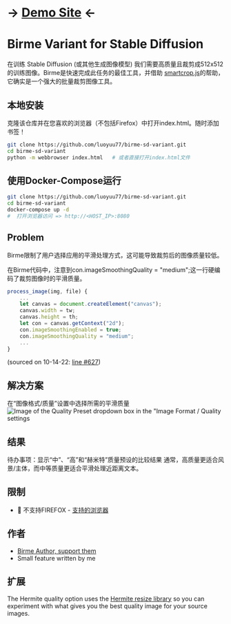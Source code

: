 # -> [Demo Site](https://storage.googleapis.com/birme-sd-variant/index.html?target_width=512&target_height=512) <-

# Birme Variant for Stable Diffusion
在训练 Stable Diffusion (或其他生成图像模型) 我们需要高质量且裁剪成512x512的训练图像。Birme是快速完成此任务的最佳工具，并借助 [smartcrop.js](https://github.com/jwagner/smartcrop.js/)的帮助，它确实是一个强大的批量裁剪图像工具。

## 本地安装
克隆该仓库并在您喜欢的浏览器（不包括Firefox）中打开index.html。随时添加书签！
```bash
git clone https://github.com/luoyuu77/birme-sd-variant.git
cd birme-sd-variant
python -m webbrowser index.html   # 或者直接打开index.html文件
```

## 使用Docker-Compose运行
```bash
git clone https://github.com/luoyuu77/birme-sd-variant.git
cd birme-sd-variant
docker-compose up -d
#  打开浏览器访问 => http://<HOST_IP>:8080
```

## Problem
Birme限制了用户选择应用的平滑处理方式，这可能导致裁剪后的图像质量较低。

在Birme代码中，注意到con.imageSmoothingQuality = "medium";这一行硬编码了裁剪图像时的平滑质量。
```js
process_image(img, file) {
    ...
    let canvas = document.createElement("canvas");
    canvas.width = tw;
    canvas.height = th;
    let con = canvas.getContext("2d");
    con.imageSmoothingEnabled = true;
    con.imageSmoothingQuality = "medium";
    ...
}
```
(sourced on 10-14-22: [line #627](https://www.birme.net/static/js/scripts-323dd.js?953e6bb6))

## 解决方案
在“图像格式/质量”设置中选择所需的平滑质量
![Image of the Quality Preset dropdown box in the "Image Format / Quality settings](https://i.imgur.com/j2Uh1KJ.png)

## 结果
待办事项：显示“中”、“高”和“赫米特”质量预设的比较结果
通常，高质量更适合风景/主体，而中等质量更适合平滑处理近距离文本。

## 限制
- 🦊 不支持FIREFOX - [支持的浏览器](https://developer.mozilla.org/en-US/docs/Web/API/CanvasRenderingContext2D/imageSmoothingQuality#browser_compatibility)

## 作者
- [Birme Author, support them](https://www.birme.net/)
- Small feature written by me

## 扩展
The Hermite quality option uses the [Hermite resize library](https://github.com/viliusle/Hermite-resize) so you can experiment with what gives you the best quality image for your source images.
